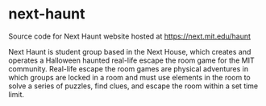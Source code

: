 # next-haunt
Source code for Next Haunt website hosted at https://next.mit.edu/haunt

Next Haunt is student group based in the Next House, which creates and operates a Halloween haunted real-life escape the room game for the MIT community. Real-life escape the room games are physical adventures in which groups are locked in a room and must use elements in the room to solve a series of puzzles, find clues, and escape the room within a set time limit.
